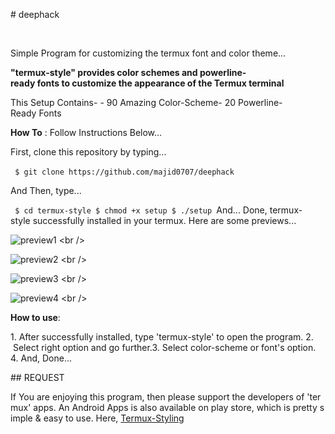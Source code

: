 ​#​ deephack
<p>
  <img src="https://img.shields.io/github/stars/adi1090x/termux-style?color=red&style=flat-square">
  <img src="https://img.shields.io/github/forks/adi1090x/termux-style?style=flat-square">
  <img src="https://img.shields.io/github/issues/adi1090x/termux-style?style=flat-square">
</p>

Simple Program for customizing the termux font and color theme...

​**"termux-style" provides color schemes and powerline-ready fonts to customize the appearance of the Termux terminal**​

This Setup Contains-
​-​ 90 Amazing Color-Scheme
​-​ 20 Powerline-Ready Fonts

​**How To**​ : Follow Instructions Below...

First, clone this repository by typing...

​```
​$ git clone https://github.com/majid0707/deephack
​```​

And Then, type...

​```
​$ ​cd​ termux-style​
​$ chmod +x setup​
​$ ./setup​
​```​
And... Done, termux-style successfully installed in your termux.
Here are some previews...

![​preview1​](https://github.com/adi1090x/Just_Files/blob/master/preview_ts_1.png) <br />

![​preview2​](https://github.com/adi1090x/Just_Files/blob/master/preview_ts_2.png) <br />

![​preview3​](https://github.com/adi1090x/Just_Files/blob/master/preview_ts_3.png) <br />

![​preview4​](https://github.com/adi1090x/Just_Files/blob/master/preview_ts_4.png) <br />

​**How to use**​:

​1.​ After successfully installed, type 'termux-style' to open the program. 
​2.​ Select right option and go further.
​3.​ Select color-scheme or font's option.
​4.​ And, Done...

​##​ ​REQUEST​

If You are enjoying this program, then please support the developers of 'termux' apps. An Android Apps is also available on play store, which is pretty simple & easy to use. Here, [​Termux-Styling​](https://play.google.com/store/apps/details?id=com.termux.styling&hl=en)
